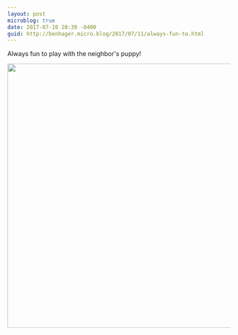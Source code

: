 ```yaml
---
layout: post
microblog: true
date: 2017-07-10 20:39 -0400
guid: http://benhager.micro.blog/2017/07/11/always-fun-to.html
---
```

Always fun to play with the neighbor's puppy!

<img src="http://hager.blog/uploads/2017/5ca984a901.jpg" width="600" height="597" />
